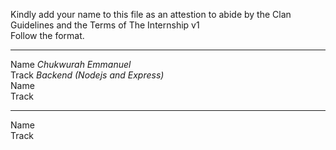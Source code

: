 Kindly add your name to this file as an attestion to abide by the Clan Guidelines and the Terms of The Internship v1
<br/> Follow the format.<br/> 
___
Name 
_Chukwurah Emmanuel_<br/>
Track
_Backend (Nodejs and Express)_
<br/>
Name <br/>
Track
___
Name <br/>
Track
